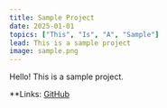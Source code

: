 ```yaml
---
title: Sample Project
date: 2025-01-01
topics: ["This", "Is", "A", "Sample"]
lead: This is a sample project
image: sample.png
---
```


Hello! This is a sample project.

**Links: [GitHub](https://github.com/prosphor/sample)